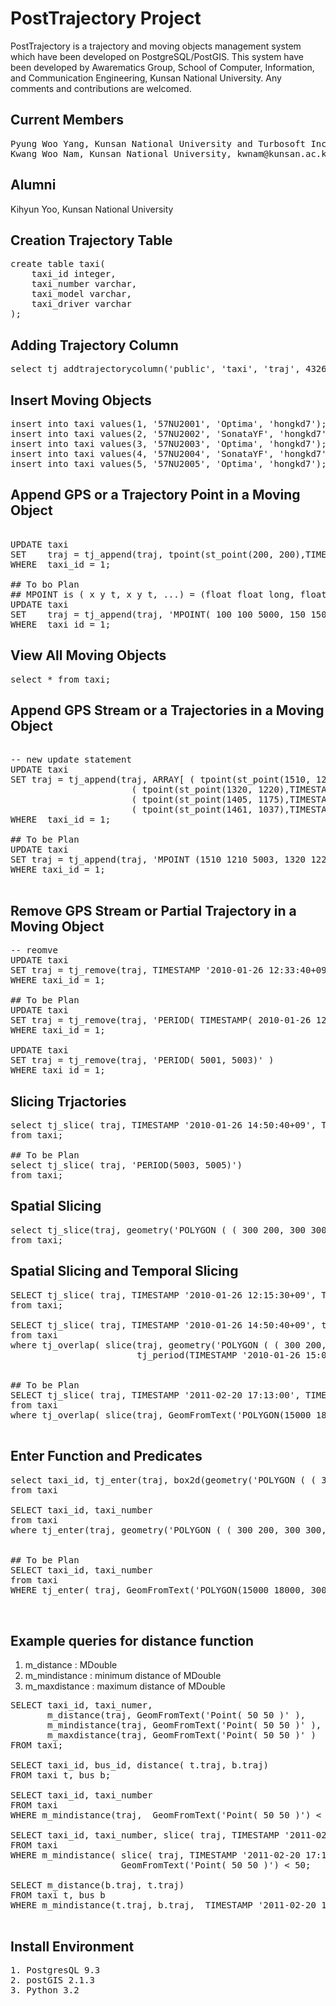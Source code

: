 PostTrajectory Project
==============

PostTrajectory is a trajectory and moving objects management system which have been developed on PostgreSQL/PostGIS. 
This system have been developed by Awarematics Group, School of Computer, Information, and Communication Engineering, Kunsan National University. Any comments and contributions are welcomed.

## Current Members

<pre>
Pyung Woo Yang, Kunsan National University and Turbosoft Inc., manner7979@gmail.com 
Kwang Woo Nam, Kunsan National University, kwnam@kunsan.ac.kr
</pre>

## Alumni
Kihyun Yoo, Kunsan National University


## Creation Trajectory Table

<pre>
create table taxi(
	taxi_id integer,
	taxi_number varchar,
	taxi_model varchar,
	taxi_driver varchar
);
</pre>

## Adding Trajectory Column

<pre>
select tj_addtrajectorycolumn('public', 'taxi', 'traj', 4326, 'MOVINGPOINT', 2, 10);
</pre>

## Insert Moving Objects

<pre>
insert into taxi values(1, '57NU2001', 'Optima', 'hongkd7');
insert into taxi values(2, '57NU2002', 'SonataYF', 'hongkd7');
insert into taxi values(3, '57NU2003', 'Optima', 'hongkd7');
insert into taxi values(4, '57NU2004', 'SonataYF', 'hongkd7');
insert into taxi values(5, '57NU2005', 'Optima', 'hongkd7');
</pre>

## Append GPS or a Trajectory Point in a Moving Object
<pre>

UPDATE taxi 
SET    traj = tj_append(traj, tpoint(st_point(200, 200),TIMESTAMP '2010-01-25 12:05:30+09')) 
WHERE  taxi_id = 1;

## To bo Plan
## MPOINT is ( x y t, x y t, ...) = (float float long, float float long, ...)
UPDATE taxi 
SET    traj = tj_append(traj, 'MPOINT( 100 100 5000, 150 150 5001)') 
WHERE  taxi_id = 1;
</pre>


## View All Moving Objects
<pre>
select * from taxi;
</pre>

## Append GPS Stream or a Trajectories in a Moving Object
<pre>

-- new update statement
UPDATE taxi 
SET traj = tj_append(traj, ARRAY[ ( tpoint(st_point(1510, 1210),TIMESTAMP '2010-01-26 15:21:40+09') ), 
					   ( tpoint(st_point(1320, 1220),TIMESTAMP '2010-01-26 15:25:40+09') ), 
					   ( tpoint(st_point(1405, 1175),TIMESTAMP '2010-01-26 15:29:40+09') ), 
					   ( tpoint(st_point(1461, 1037),TIMESTAMP '2010-01-26 15:36:40+09') ) ]::tpoint[] )
WHERE  taxi_id = 1;

## To be Plan
UPDATE taxi 
SET traj = tj_append(traj, 'MPOINT (1510 1210 5003, 1320 1220 5004, 1405 1175 5005, 1461 1037 5006)' )  
WHERE taxi_id = 1;

</pre>

## Remove GPS Stream or Partial Trajectory in a Moving Object
<pre>
-- reomve 
UPDATE taxi 
SET traj = tj_remove(traj, TIMESTAMP '2010-01-26 12:33:40+09', TIMESTAMP '2010-01-26 12:37:40+09')
WHERE taxi_id = 1;

## To be Plan
UPDATE taxi 
SET traj = tj_remove(traj, 'PERIOD( TIMESTAMP( 2010-01-26 12:33:40+09), TIMESTAMP(2010-01-26 12:37:40+09) )' )
WHERE taxi_id = 1;

UPDATE taxi 
SET traj = tj_remove(traj, 'PERIOD( 5001, 5003)' )
WHERE taxi_id = 1;
</pre>


## Slicing Trjactories
<pre>
select tj_slice( traj, TIMESTAMP '2010-01-26 14:50:40+09', TIMESTAMP '2010-01-26 15:20:40+09')
from taxi;

## To be Plan
select tj_slice( traj, 'PERIOD(5003, 5005)')
from taxi;
</pre>

## Spatial Slicing 
<pre>
select tj_slice(traj, geometry('POLYGON ( ( 300 200, 300 300, 440 300, 440 200, 300 200 ) )')
from taxi;
</pre>

## Spatial Slicing and Temporal Slicing
<pre>
SELECT tj_slice( traj, TIMESTAMP '2010-01-26 12:15:30+09', TIMESTAMP '2010-01-26 12:17:00+09'), tj_slice(traj, geometry('POLYGON ( ( 300 200, 300 300, 440 300, 440 200, 300 200 ) )'))
from taxi;

SELECT tj_slice( traj, TIMESTAMP '2010-01-26 14:50:40+09', timestamp '2010-01-26 15:20:40+09')
from taxi
where tj_overlap( slice(traj, geometry('POLYGON ( ( 300 200, 300 300, 440 300, 440 200, 300 200 ) )')), 
						tj_period(TIMESTAMP '2010-01-26 15:00:00+09', TIMESTAMP '2010-01-27 00:00:00+09'));


## To be Plan
SELECT tj_slice( traj, TIMESTAMP '2011-02-20 17:13:00', TIMESTAMP '2011-02-20 17:26:00')
from taxi
where tj_overlap( slice(traj, GeomFromText('POLYGON(15000 18000, 30000 30000, 15000 18000)')), 'PERIOD( 5003, 5008 ')); 

</pre>

## Enter Function and Predicates
<pre>
select taxi_id, tj_enter(traj, box2d(geometry('POLYGON ( ( 300 200, 300 300, 440 300, 440 200, 300 200 ) )'))::box2d)
from taxi

SELECT taxi_id, taxi_number
from taxi
where tj_enter(traj, geometry('POLYGON ( ( 300 200, 300 300, 440 300, 440 200, 300 200 ) )'))


## To be Plan
SELECT taxi_id, taxi_number
from taxi
WHERE tj_enter( traj, GeomFromText('POLYGON(15000 18000, 30000 30000, 15000 18000)', 'PERIOD( 5003, 5008 )'));


</pre>

## Example queries for distance function
1. m_distance : MDouble
2. m_mindistance : minimum distance of MDouble
3. m_maxdistance : maximum distance of MDouble

<pre>
SELECT taxi_id, taxi_numer, 
       m_distance(traj, GeomFromText('Point( 50 50 )' ),
       m_mindistance(traj, GeomFromText('Point( 50 50 )' ), 
       m_maxdistance(traj, GeomFromText('Point( 50 50 )' )
FROM taxi;

SELECT taxi_id, bus_id, distance( t.traj, b.traj)
FROM taxi t, bus b;

SELECT taxi_id, taxi_number 
FROM taxi
WHERE m_mindistance(traj,  GeomFromText('Point( 50 50 )') < 20;

SELECT taxi_id, taxi_number, slice( traj, TIMESTAMP '2011-02-20 17:13:00', TIMESTAMP '2011-02-20 17:26:00')
FROM taxi 
WHERE m_mindistance( slice( traj, TIMESTAMP '2011-02-20 17:13:00', TIMESTAMP '2011-02-20 17:26:00'), 
                     GeomFromText('Point( 50 50 )') < 50;

SELECT m_distance(b.traj, t.traj) 
FROM taxi t, bus b 
WHERE m_mindistance(t.traj, b.traj,  TIMESTAMP '2011-02-20 17:13:00', TIMESTAMP '2011-02-20 17:26:00') < 100m;

</pre>

## Install Environment
<pre>
1. PostgresQL 9.3
2. postGIS 2.1.3
3. Python 3.2

</pre>
